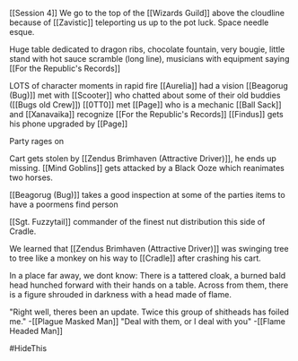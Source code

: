 [[Session 4]]
We go to the top of the [[Wizards Guild]] above the cloudline because of [[Zavistic]] teleporting us up to the pot luck. Space needle esque.

Huge table dedicated to dragon ribs, chocolate fountain, very bougie, little stand with hot sauce scramble (long line), musicians with equipment saying [[For the Republic's Records]]

LOTS of character moments in rapid fire
[[Aurelia]] had a vision
[[Beagorug (Bug)]] met with [[Scooter]] who chatted about some of their old buddies ([[Bugs old Crew]])
[[0TT0]] met [[Page]] who is a mechanic
[[Ball Sack]] and [[Xanavaika]] recognize [[For the Republic's Records]]
[[Findus]] gets his phone upgraded by [[Page]]

Party rages on

Cart gets stolen by [[Zendus Brimhaven (Attractive Driver)]], he ends up missing. [[Mind Goblins]] gets attacked by a Black Ooze which reanimates two horses.

[[Beagorug (Bug)]] takes a good inspection at some of the parties items to have a poormens find person

[[Sgt. Fuzzytail]] commander of the finest nut distribution this side of Cradle. 

We learned that [[Zendus Brimhaven (Attractive Driver)]] was swinging tree to tree like a monkey on his way to [[Cradle]] after crashing his cart.

In a place far away, we dont know:
There is a tattered cloak, a burned bald head hunched forward with their hands on a table. Across from them, there is a figure shrouded in darkness with a head made of flame.

"Right well, theres been an update. Twice this group of shitheads has foiled me." -[[Plague Masked Man]]
"Deal with them, or I deal with you" -[[Flame Headed Man]]

#HideThis 